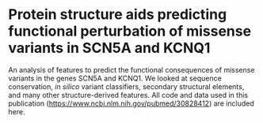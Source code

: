 # Protein structure aids predicting functional perturbation of missense variants in SCN5A and KCNQ1
An analysis of features to predict the functional consequences of missense variants in the genes SCN5A and KCNQ1. We looked at sequence conservation, <i>in silico</i> variant classifiers, secondary structural elements, and many other structure-derived features. All code and data used in this publication (https://www.ncbi.nlm.nih.gov/pubmed/30828412) are included here.

